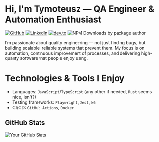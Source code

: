 # Hi, I'm Tymoteusz — QA Engineer & Automation Enthusiast

[![GitHub](https://img.shields.io/badge/GitHub-403--html-blue?style=flat-square&logo=github)](https://github.com/403-html)
[![LinkedIn](https://img.shields.io/badge/LinkedIn-tymoteusz--stepien-blue?style=flat-square&logo=linkedin)](https://www.linkedin.com/in/tymoteusz-stepien/)
[![dev.to](https://img.shields.io/badge/dev.to-inanoniloquent-blue?style=flat-square&logo=dev.to)](https://dev.to/inanoniloquent)
![NPM Downloads by package author](https://img.shields.io/npm-stat/dw/tstepien?label=npm%20packages%20downloads)

I’m passionate about quality engineering — not just finding bugs, but building scalable, reliable systems that prevent them. My focus is on automation, continuous improvement of processes, and delivering high-quality software that people enjoy using.

# Technologies & Tools I Enjoy

- Languages: `JavaScript`/`TypeScript` (any other if needed, `Rust` seems nice, isn't?)
- Testing frameworks: `Playwright`, `Jest`, `k6`
- CI/CD: `GitHub Actions`, `Docker`

## GitHub Stats

![Your GitHub Stats](https://github-readme-stats.vercel.app/api?username=403-html&show_icons=true&theme=radical)

